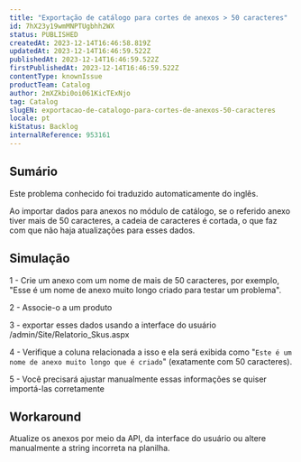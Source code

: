 ```yaml
---
title: "Exportação de catálogo para cortes de anexos > 50 caracteres"
id: 7hX23y19wmMNPTUgbhh2WX
status: PUBLISHED
createdAt: 2023-12-14T16:46:58.819Z
updatedAt: 2023-12-14T16:46:59.522Z
publishedAt: 2023-12-14T16:46:59.522Z
firstPublishedAt: 2023-12-14T16:46:59.522Z
contentType: knownIssue
productTeam: Catalog
author: 2mXZkbi0oi061KicTExNjo
tag: Catalog
slugEN: exportacao-de-catalogo-para-cortes-de-anexos-50-caracteres
locale: pt
kiStatus: Backlog
internalReference: 953161
---
```


## Sumário

<div class="alert alert-info">
  <p>Este problema conhecido foi traduzido automaticamente do inglês.</p>
</div>


Ao importar dados para anexos no módulo de catálogo, se o referido anexo tiver mais de 50 caracteres, a cadeia de caracteres é cortada, o que faz com que não haja atualizações para esses dados.

## Simulação


1 - Crie um anexo com um nome de mais de 50 caracteres, por exemplo, "Esse é um nome de anexo muito longo criado para testar um problema".

2 - Associe-o a um produto

3 - exportar esses dados usando a interface do usuário /admin/Site/Relatorio_Skus.aspx

4 - Verifique a coluna relacionada a isso e ela será exibida como "`Este é um nome de anexo muito longo que é criado`" (exatamente com 50 caracteres).

5 - Você precisará ajustar manualmente essas informações se quiser importá-las corretamente



## Workaround


Atualize os anexos por meio da API, da interface do usuário ou altere manualmente a string incorreta na planilha.





